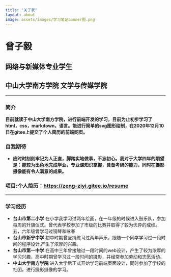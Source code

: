 ```yaml
---
title: "关于我"
layout: about
image: assets/images/学习笔记banner图.png
---
```

# 曾子毅
## 网络与新媒体专业学生
## 中山大学南方学院 文学与传媒学院 
***
### 简介
**目前就读于中山大学南方学院，进行前端开发的学习，目前为止初步学习了html，css，markdown，语言。能进行简单的svg图形绘制，在2020年12月10日在gitee上提交了个人简历的前端网页。**
### 自我期待
+ **应时时刻刻牢记为人正直，脚踏实地做事，不忘初心。我对于大学四年的期望是：能较为出色地完成学业，专业课知识掌握，具备考研的能力，同时在摄影摄像能有令人满意的成果。**
### 项目:个人简历：https://zeng-ziyi.gitee.io/resume
***
### 学习经历
+ **台山市第二小学** 在小学我学习过两年绘画，在一年级的时候进入鼓乐队，参加每周的升旗仪式。曾代表学校参加了市级的比赛并取得了较为优异的成绩。五，六年级曾学习过钢琴和咏春
+ **台山市新宁中学** 初中时期曾坚持练习过两年声乐，跟随一个同学学习过一段时间的程序设计,产生了浓厚的兴趣。
+ **台山市第一中学** 在高中三年曾接触过一段时间的web设计，产生了较为浓厚的学习兴趣，高中时期曾学习过一段时间的摄影，并经常参加劳动和志愿活动。
+ **中山大学南方学院**  进入大学后正式开始学习前端页面设计，同时参加了学校的社团，进行摄影摄像的学习。


